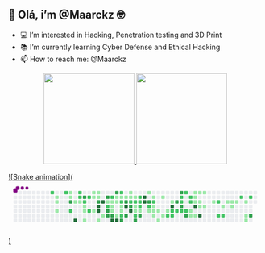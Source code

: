 ## 👋 Olá, i’m @Maarckz 🤓
- 💻 I’m interested in Hacking, Penetration testing and 3D Print
- 📚 I’m currently learning Cyber Defense and Ethical Hacking
- 📫 How to reach me: @Maarckz

<div align="center">
  <a href="https://github.com/maarckz">
  <img height="180em" src="https://github-readme-stats.vercel.app/api?username=maarckz&show_icons=true&theme=dracula&include_all_commits=true&count_private=true"/>
  <img height="180em" src="https://github-readme-stats.vercel.app/api/top-langs/?username=maarckz&layout=compact&langs_count=7&theme=dracula"/>
</div>

![Snake animation](<svg viewBox="-16 -32 880 192" width="880" height="192" xmlns="http://www.w3.org/2000/svg"><style>@keyframes c0{66.02%{fill:var(--c2)}66.04%,to{fill:var(--ce)}}@keyframes c1{1.9%{fill:var(--c1)}1.92%,to{fill:var(--ce)}}@keyframes c2{2.07%{fill:var(--c1)}2.09%,to{fill:var(--ce)}}@keyframes c3{2.42%{fill:var(--c1)}2.44%,to{fill:var(--ce)}}@keyframes c4{65.5%{fill:var(--c2)}65.52%,to{fill:var(--ce)}}@keyframes c5{8.14%{fill:var(--c1)}8.16%,to{fill:var(--ce)}}@keyframes c6{8.31%{fill:var(--c1)}8.33%,to{fill:var(--ce)}}@keyframes c7{76.07%{fill:var(--c3)}76.09%,to{fill:var(--ce)}}@keyframes c8{67.41%{fill:var(--c2)}67.43%,to{fill:var(--ce)}}@keyframes c9{3.46%{fill:var(--c1)}3.48%,to{fill:var(--ce)}}@keyframes ca{96.35%{fill:var(--c4)}96.37%,to{fill:var(--ce)}}@keyframes cb{64.98%{fill:var(--c2)}65%,to{fill:var(--ce)}}@keyframes cc{64.81%{fill:var(--c2)}64.83%,to{fill:var(--ce)}}@keyframes cd{3.63%{fill:var(--c1)}3.65%,to{fill:var(--ce)}}@keyframes ce{75.38%{fill:var(--c3)}75.4%,to{fill:var(--ce)}}@keyframes cf{64.46%{fill:var(--c2)}64.48%,to{fill:var(--ce)}}@keyframes cg{3.98%{fill:var(--c1)}4%,to{fill:var(--ce)}}@keyframes ch{4.15%{fill:var(--c1)}4.17%,to{fill:var(--ce)}}@keyframes ci{4.5%{fill:var(--c1)}4.52%,to{fill:var(--ce)}}@keyframes cj{64.11%{fill:var(--c2)}64.13%,to{fill:var(--ce)}}@keyframes ck{68.1%{fill:var(--c2)}68.12%,to{fill:var(--ce)}}@keyframes cl{6.92%{fill:var(--c1)}6.94%,to{fill:var(--ce)}}@keyframes cm{6.4%{fill:var(--c1)}6.42%,to{fill:var(--ce)}}@keyframes cn{5.88%{fill:var(--c1)}5.9%,to{fill:var(--ce)}}@keyframes co{6.75%{fill:var(--c1)}6.77%,to{fill:var(--ce)}}@keyframes cp{6.58%{fill:var(--c1)}6.6%,to{fill:var(--ce)}}@keyframes cq{68.79%{fill:var(--c3)}68.81%,to{fill:var(--ce)}}@keyframes cr{94.27%{fill:var(--c4)}94.29%,to{fill:var(--ce)}}@keyframes cs{94.1%{fill:var(--c4)}94.12%,to{fill:var(--ce)}}@keyframes ct{5.02%{fill:var(--c1)}5.04%,to{fill:var(--ce)}}@keyframes cu{94.62%{fill:var(--c4)}94.64%,to{fill:var(--ce)}}@keyframes cv{5.36%{fill:var(--c1)}5.38%,to{fill:var(--ce)}}@keyframes cw{69.31%{fill:var(--c3)}69.33%,to{fill:var(--ce)}}@keyframes cx{41.06%{fill:var(--c1)}41.08%,to{fill:var(--ce)}}@keyframes cy{41.24%{fill:var(--c2)}41.26%,to{fill:var(--ce)}}@keyframes cz{73.99%{fill:var(--c3)}74.01%,to{fill:var(--ce)}}@keyframes c10{73.82%{fill:var(--c3)}73.84%,to{fill:var(--ce)}}@keyframes c11{41.76%{fill:var(--c2)}41.78%,to{fill:var(--ce)}}@keyframes c12{30.49%{fill:var(--c1)}30.51%,to{fill:var(--ce)}}@keyframes c13{30.67%{fill:var(--c1)}30.69%,to{fill:var(--ce)}}@keyframes c14{31.53%{fill:var(--c1)}31.55%,to{fill:var(--ce)}}@keyframes c15{73.65%{fill:var(--c3)}73.67%,to{fill:var(--ce)}}@keyframes c16{93.23%{fill:var(--c4)}93.25%,to{fill:var(--ce)}}@keyframes c17{69.83%{fill:var(--c3)}69.85%,to{fill:var(--ce)}}@keyframes c18{30.15%{fill:var(--c1)}30.17%,to{fill:var(--ce)}}@keyframes c19{30.32%{fill:var(--c1)}30.34%,to{fill:var(--ce)}}@keyframes c1a{39.85%{fill:var(--c1)}39.87%,to{fill:var(--ce)}}@keyframes c1b{93.06%{fill:var(--c4)}93.08%,to{fill:var(--ce)}}@keyframes c1c{42.28%{fill:var(--c2)}42.3%,to{fill:var(--ce)}}@keyframes c1d{29.97%{fill:var(--c1)}29.99%,to{fill:var(--ce)}}@keyframes c1e{44.36%{fill:var(--c2)}44.38%,to{fill:var(--ce)}}@keyframes c1f{31.01%{fill:var(--c1)}31.03%,to{fill:var(--ce)}}@keyframes c1g{31.19%{fill:var(--c1)}31.21%,to{fill:var(--ce)}}@keyframes c1h{40.02%{fill:var(--c2)}40.04%,to{fill:var(--ce)}}@keyframes c1i{72.78%{fill:var(--c3)}72.8%,to{fill:var(--ce)}}@keyframes c1j{29.8%{fill:var(--c1)}29.82%,to{fill:var(--ce)}}@keyframes c1k{70.53%{fill:var(--c3)}70.55%,to{fill:var(--ce)}}@keyframes c1l{91.84%{fill:var(--c4)}91.86%,to{fill:var(--ce)}}@keyframes c1m{72.43%{fill:var(--c3)}72.45%,to{fill:var(--ce)}}@keyframes c1n{11.08%{fill:var(--c1)}11.1%,to{fill:var(--ce)}}@keyframes c1o{11.26%{fill:var(--c1)}11.28%,to{fill:var(--ce)}}@keyframes c1p{42.97%{fill:var(--c2)}42.99%,to{fill:var(--ce)}}@keyframes c1q{70.87%{fill:var(--c3)}70.89%,to{fill:var(--ce)}}@keyframes c1r{92.19%{fill:var(--c4)}92.21%,to{fill:var(--ce)}}@keyframes c1s{11.43%{fill:var(--c1)}11.45%,to{fill:var(--ce)}}@keyframes c1t{43.14%{fill:var(--c2)}43.16%,to{fill:var(--ce)}}@keyframes c1u{35.69%{fill:var(--c1)}35.71%,to{fill:var(--ce)}}@keyframes c1v{35.52%{fill:var(--c1)}35.54%,to{fill:var(--ce)}}@keyframes c1w{46.09%{fill:var(--c2)}46.11%,to{fill:var(--ce)}}@keyframes c1x{71.91%{fill:var(--c3)}71.93%,to{fill:var(--ce)}}@keyframes c1y{43.49%{fill:var(--c2)}43.51%,to{fill:var(--ce)}}@keyframes c1z{43.32%{fill:var(--c2)}43.34%,to{fill:var(--ce)}}@keyframes c20{35.87%{fill:var(--c2)}35.89%,to{fill:var(--ce)}}@keyframes c21{35.35%{fill:var(--c1)}35.37%,to{fill:var(--ce)}}@keyframes c22{71.57%{fill:var(--c3)}71.59%,to{fill:var(--ce)}}@keyframes c23{90.8%{fill:var(--c4)}90.82%,to{fill:var(--ce)}}@keyframes c24{90.63%{fill:var(--c4)}90.65%,to{fill:var(--ce)}}@keyframes c25{12.12%{fill:var(--c1)}12.14%,to{fill:var(--ce)}}@keyframes c26{79.71%{fill:var(--c3)}79.73%,to{fill:var(--ce)}}@keyframes c27{48%{fill:var(--c2)}48.02%,to{fill:var(--ce)}}@keyframes c28{15.93%{fill:var(--c1)}15.95%,to{fill:var(--ce)}}@keyframes c29{12.47%{fill:var(--c1)}12.49%,to{fill:var(--ce)}}@keyframes c2a{48.34%{fill:var(--c2)}48.36%,to{fill:var(--ce)}}@keyframes c2b{14.55%{fill:var(--c1)}14.57%,to{fill:var(--ce)}}@keyframes c2c{14.37%{fill:var(--c1)}14.39%,to{fill:var(--ce)}}@keyframes c2d{15.59%{fill:var(--c1)}15.61%,to{fill:var(--ce)}}@keyframes c2e{14.2%{fill:var(--c1)}14.22%,to{fill:var(--ce)}}@keyframes c2f{16.63%{fill:var(--c1)}16.65%,to{fill:var(--ce)}}@keyframes c2g{12.81%{fill:var(--c1)}12.83%,to{fill:var(--ce)}}@keyframes c2h{15.24%{fill:var(--c1)}15.26%,to{fill:var(--ce)}}@keyframes c2i{13.85%{fill:var(--c1)}13.87%,to{fill:var(--ce)}}@keyframes c2j{52.85%{fill:var(--c2)}52.87%,to{fill:var(--ce)}}@keyframes c2k{13.33%{fill:var(--c1)}13.35%,to{fill:var(--ce)}}@keyframes c2l{89.42%{fill:var(--c4)}89.44%,to{fill:var(--ce)}}@keyframes c2m{49.38%{fill:var(--c2)}49.4%,to{fill:var(--ce)}}@keyframes c2n{52.68%{fill:var(--c2)}52.7%,to{fill:var(--ce)}}@keyframes c2o{80.75%{fill:var(--c3)}80.77%,to{fill:var(--ce)}}@keyframes c2p{49.56%{fill:var(--c2)}49.58%,to{fill:var(--ce)}}@keyframes c2q{82.66%{fill:var(--c3)}82.68%,to{fill:var(--ce)}}@keyframes c2r{51.29%{fill:var(--c2)}51.31%,to{fill:var(--ce)}}@keyframes c2s{51.46%{fill:var(--c2)}51.48%,to{fill:var(--ce)}}@keyframes c2t{81.1%{fill:var(--c3)}81.12%,to{fill:var(--ce)}}@keyframes c2u{49.73%{fill:var(--c2)}49.75%,to{fill:var(--ce)}}@keyframes c2v{50.94%{fill:var(--c2)}50.96%,to{fill:var(--ce)}}@keyframes c2w{49.9%{fill:var(--c2)}49.92%,to{fill:var(--ce)}}@keyframes c2x{81.62%{fill:var(--c3)}81.64%,to{fill:var(--ce)}}@keyframes c2y{50.6%{fill:var(--c2)}50.62%,to{fill:var(--ce)}}@keyframes c2z{50.42%{fill:var(--c2)}50.44%,to{fill:var(--ce)}}@keyframes c30{18.53%{fill:var(--c1)}18.55%,to{fill:var(--ce)}}@keyframes c31{18.01%{fill:var(--c1)}18.03%,to{fill:var(--ce)}}@keyframes c32{20.44%{fill:var(--c1)}20.46%,to{fill:var(--ce)}}@keyframes c33{20.27%{fill:var(--c1)}20.29%,to{fill:var(--ce)}}@keyframes c34{20.09%{fill:var(--c1)}20.11%,to{fill:var(--ce)}}@keyframes c35{88.55%{fill:var(--c4)}88.57%,to{fill:var(--ce)}}@keyframes c36{18.19%{fill:var(--c1)}18.21%,to{fill:var(--ce)}}@keyframes c37{20.61%{fill:var(--c1)}20.63%,to{fill:var(--ce)}}@keyframes c38{19.92%{fill:var(--c1)}19.94%,to{fill:var(--ce)}}@keyframes c39{19.4%{fill:var(--c1)}19.42%,to{fill:var(--ce)}}@keyframes c3a{88.03%{fill:var(--c4)}88.05%,to{fill:var(--ce)}}@keyframes c3b{20.79%{fill:var(--c1)}20.81%,to{fill:var(--ce)}}@keyframes c3c{19.57%{fill:var(--c1)}19.59%,to{fill:var(--ce)}}@keyframes c3d{21.48%{fill:var(--c1)}21.5%,to{fill:var(--ce)}}@keyframes c3e{55.97%{fill:var(--c2)}55.99%,to{fill:var(--ce)}}@keyframes c3f{55.1%{fill:var(--c2)}55.12%,to{fill:var(--ce)}}@keyframes c3g{22%{fill:var(--c1)}22.02%,to{fill:var(--ce)}}@keyframes c3h{55.28%{fill:var(--c2)}55.3%,to{fill:var(--ce)}}@keyframes c3i{25.12%{fill:var(--c1)}25.14%,to{fill:var(--ce)}}@keyframes c3j{22.52%{fill:var(--c1)}22.54%,to{fill:var(--ce)}}@keyframes c3k{22.35%{fill:var(--c1)}22.37%,to{fill:var(--ce)}}@keyframes c3l{22.69%{fill:var(--c1)}22.71%,to{fill:var(--ce)}}@keyframes c3m{57.01%{fill:var(--c2)}57.03%,to{fill:var(--ce)}}@keyframes c3n{23.04%{fill:var(--c1)}23.06%,to{fill:var(--ce)}}@keyframes c3o{23.56%{fill:var(--c1)}23.58%,to{fill:var(--ce)}}@keyframes c3p{23.73%{fill:var(--c1)}23.75%,to{fill:var(--ce)}}@keyframes c3q{57.36%{fill:var(--c2)}57.38%,to{fill:var(--ce)}}@keyframes c3r{86.13%{fill:var(--c3)}86.15%,to{fill:var(--ce)}}@keyframes u0{1.9%{transform:scale(0,1)}1.92%,2.07%{transform:scale(.02,1)}2.09%,2.42%{transform:scale(.03,1)}2.44%,3.46%{transform:scale(.05,1)}3.48%,3.63%{transform:scale(.06,1)}3.65%,3.98%{transform:scale(.08,1)}4%,4.15%{transform:scale(.09,1)}4.17%,4.5%{transform:scale(.11,1)}4.52%,5.02%{transform:scale(.13,1)}5.04%,5.36%{transform:scale(.14,1)}5.38%,5.88%{transform:scale(.16,1)}5.9%,6.4%{transform:scale(.17,1)}6.42%,6.58%{transform:scale(.19,1)}6.6%,6.75%{transform:scale(.2,1)}6.77%,6.92%{transform:scale(.22,1)}6.94%,8.14%{transform:scale(.23,1)}8.16%,8.31%{transform:scale(.25,1)}11.08%,8.33%{transform:scale(.27,1)}11.1%,11.26%{transform:scale(.28,1)}11.28%,11.43%{transform:scale(.3,1)}11.45%,12.12%{transform:scale(.31,1)}12.14%,12.47%{transform:scale(.33,1)}12.49%,12.81%{transform:scale(.34,1)}12.83%,13.33%{transform:scale(.36,1)}13.35%,13.85%{transform:scale(.38,1)}13.87%,14.2%{transform:scale(.39,1)}14.22%,14.37%{transform:scale(.41,1)}14.39%,14.55%{transform:scale(.42,1)}14.57%,15.24%{transform:scale(.44,1)}15.26%,15.59%{transform:scale(.45,1)}15.61%,15.93%{transform:scale(.47,1)}15.95%,16.63%{transform:scale(.48,1)}16.65%,18.01%{transform:scale(.5,1)}18.03%,18.19%{transform:scale(.52,1)}18.21%,18.53%{transform:scale(.53,1)}18.55%,19.4%{transform:scale(.55,1)}19.42%,19.57%{transform:scale(.56,1)}19.59%,19.92%{transform:scale(.58,1)}19.94%,20.09%{transform:scale(.59,1)}20.11%,20.27%{transform:scale(.61,1)}20.29%,20.44%{transform:scale(.63,1)}20.46%,20.61%{transform:scale(.64,1)}20.63%,20.79%{transform:scale(.66,1)}20.81%,21.48%{transform:scale(.67,1)}21.5%,22%{transform:scale(.69,1)}22.02%,22.35%{transform:scale(.7,1)}22.37%,22.52%{transform:scale(.72,1)}22.54%,22.69%{transform:scale(.73,1)}22.71%,23.04%{transform:scale(.75,1)}23.06%,23.56%{transform:scale(.77,1)}23.58%,23.73%{transform:scale(.78,1)}23.75%,25.12%{transform:scale(.8,1)}25.14%,29.8%{transform:scale(.81,1)}29.82%,29.97%{transform:scale(.83,1)}29.99%,30.15%{transform:scale(.84,1)}30.17%,30.32%{transform:scale(.86,1)}30.34%,30.49%{transform:scale(.88,1)}30.51%,30.67%{transform:scale(.89,1)}30.69%,31.01%{transform:scale(.91,1)}31.03%,31.19%{transform:scale(.92,1)}31.21%,31.53%{transform:scale(.94,1)}31.55%,35.35%{transform:scale(.95,1)}35.37%,35.52%{transform:scale(.97,1)}35.54%,35.69%{transform:scale(.98,1)}35.71%,to{transform:scale(1,1)}}@keyframes u1{35.87%{transform:scale(0,1)}35.89%,to{transform:scale(1,1)}}@keyframes u2{39.85%{transform:scale(0,1)}39.87%,to{transform:scale(1,1)}}@keyframes u3{40.02%{transform:scale(0,1)}40.04%,to{transform:scale(1,1)}}@keyframes u4{41.06%{transform:scale(0,1)}41.08%,to{transform:scale(1,1)}}@keyframes u5{41.24%{transform:scale(0,1)}41.26%,41.76%{transform:scale(.03,1)}41.78%,42.28%{transform:scale(.06,1)}42.3%,42.97%{transform:scale(.09,1)}42.99%,43.14%{transform:scale(.11,1)}43.16%,43.32%{transform:scale(.14,1)}43.34%,43.49%{transform:scale(.17,1)}43.51%,44.36%{transform:scale(.2,1)}44.38%,46.09%{transform:scale(.23,1)}46.11%,48%{transform:scale(.26,1)}48.02%,48.34%{transform:scale(.29,1)}48.36%,49.38%{transform:scale(.31,1)}49.4%,49.56%{transform:scale(.34,1)}49.58%,49.73%{transform:scale(.37,1)}49.75%,49.9%{transform:scale(.4,1)}49.92%,50.42%{transform:scale(.43,1)}50.44%,50.6%{transform:scale(.46,1)}50.62%,50.94%{transform:scale(.49,1)}50.96%,51.29%{transform:scale(.51,1)}51.31%,51.46%{transform:scale(.54,1)}51.48%,52.68%{transform:scale(.57,1)}52.7%,52.85%{transform:scale(.6,1)}52.87%,55.1%{transform:scale(.63,1)}55.12%,55.28%{transform:scale(.66,1)}55.3%,55.97%{transform:scale(.69,1)}55.99%,57.01%{transform:scale(.71,1)}57.03%,57.36%{transform:scale(.74,1)}57.38%,64.11%{transform:scale(.77,1)}64.13%,64.46%{transform:scale(.8,1)}64.48%,64.81%{transform:scale(.83,1)}64.83%,64.98%{transform:scale(.86,1)}65%,65.5%{transform:scale(.89,1)}65.52%,66.02%{transform:scale(.91,1)}66.04%,67.41%{transform:scale(.94,1)}67.43%,68.1%{transform:scale(.97,1)}68.12%,to{transform:scale(1,1)}}@keyframes u6{68.79%{transform:scale(0,1)}68.81%,69.31%{transform:scale(.05,1)}69.33%,69.83%{transform:scale(.1,1)}69.85%,70.53%{transform:scale(.15,1)}70.55%,70.87%{transform:scale(.2,1)}70.89%,71.57%{transform:scale(.25,1)}71.59%,71.91%{transform:scale(.3,1)}71.93%,72.43%{transform:scale(.35,1)}72.45%,72.78%{transform:scale(.4,1)}72.8%,73.65%{transform:scale(.45,1)}73.67%,73.82%{transform:scale(.5,1)}73.84%,73.99%{transform:scale(.55,1)}74.01%,75.38%{transform:scale(.6,1)}75.4%,76.07%{transform:scale(.65,1)}76.09%,79.71%{transform:scale(.7,1)}79.73%,80.75%{transform:scale(.75,1)}80.77%,81.1%{transform:scale(.8,1)}81.12%,81.62%{transform:scale(.85,1)}81.64%,82.66%{transform:scale(.9,1)}82.68%,86.13%{transform:scale(.95,1)}86.15%,to{transform:scale(1,1)}}@keyframes u7{88.03%{transform:scale(0,1)}88.05%,88.55%{transform:scale(.08,1)}88.57%,89.42%{transform:scale(.15,1)}89.44%,90.63%{transform:scale(.23,1)}90.65%,90.8%{transform:scale(.31,1)}90.82%,91.84%{transform:scale(.38,1)}91.86%,92.19%{transform:scale(.46,1)}92.21%,93.06%{transform:scale(.54,1)}93.08%,93.23%{transform:scale(.62,1)}93.25%,94.1%{transform:scale(.69,1)}94.12%,94.27%{transform:scale(.77,1)}94.29%,94.62%{transform:scale(.85,1)}94.64%,96.35%{transform:scale(.92,1)}96.37%,to{transform:scale(1,1)}}@keyframes s0{0%,99.83%{transform:translate(0,-16px)}.17%{transform:translate(0,0)}1.39%{transform:translate(112px,0)}1.56%{transform:translate(112px,16px)}1.91%{transform:translate(144px,16px)}2.43%{transform:translate(144px,64px)}2.77%{transform:translate(176px,64px)}2.95%,67.07%{transform:translate(176px,48px)}3.29%{transform:translate(208px,48px)}3.47%,95.67%{transform:translate(208px,32px)}3.64%,64.64%{transform:translate(224px,32px)}3.81%{transform:translate(224px,48px)}3.99%{transform:translate(240px,48px)}4.51%{transform:translate(240px,96px)}5.2%{transform:translate(304px,96px)}5.37%{transform:translate(304px,80px)}5.72%{transform:translate(272px,80px)}6.41%{transform:translate(272px,16px)}6.59%,68.98%,77.3%{transform:translate(288px,16px)}6.76%{transform:translate(288px,0)}6.93%{transform:translate(272px,0)}7.11%{transform:translate(272px,-16px)}7.97%{transform:translate(192px,-16px)}75.91%,8.32%{transform:translate(192px,16px)}8.49%{transform:translate(208px,16px)}8.84%{transform:translate(208px,-16px)}10.92%{transform:translate(400px,-16px)}11.27%,32.76%{transform:translate(400px,16px)}11.44%,38.47%,45.41%{transform:translate(416px,16px)}11.61%,38.3%{transform:translate(416px,0)}12.31%,37.61%{transform:translate(480px,0)}12.48%,37.44%{transform:translate(480px,16px)}13.17%{transform:translate(544px,16px)}13.34%,89.6%{transform:translate(544px,32px)}13.52%,48.87%{transform:translate(528px,32px)}13.86%,49.22%,53.03%{transform:translate(528px,64px)}14.38%,15.77%{transform:translate(480px,64px)}14.56%,48.18%{transform:translate(480px,48px)}14.9%{transform:translate(512px,48px)}15.25%{transform:translate(512px,80px)}15.6%{transform:translate(480px,80px)}15.94%{transform:translate(464px,64px)}16.12%{transform:translate(464px,80px)}16.46%{transform:translate(496px,80px)}16.64%{transform:translate(496px,96px)}17.85%{transform:translate(608px,96px)}18.02%,18.72%{transform:translate(608px,80px)}18.2%,18.89%{transform:translate(624px,80px)}18.37%,19.06%{transform:translate(624px,64px)}18.54%,50.09%{transform:translate(608px,64px)}19.24%{transform:translate(640px,64px)}19.41%,88.39%{transform:translate(640px,48px)}19.58%{transform:translate(656px,48px)}19.76%{transform:translate(656px,32px)}20.1%{transform:translate(624px,32px)}20.45%{transform:translate(624px,0)}21.14%{transform:translate(688px,0)}21.66%{transform:translate(688px,48px)}22.36%{transform:translate(752px,48px)}22.53%{transform:translate(752px,32px)}23.05%{transform:translate(800px,32px)}23.74%{transform:translate(800px,96px)}23.92%{transform:translate(784px,96px)}24.61%{transform:translate(784px,32px)}25.13%{transform:translate(736px,32px)}25.65%{transform:translate(736px,-16px)}29.46%{transform:translate(384px,-16px)}29.81%,91.51%{transform:translate(384px,16px)}30.16%,32.24%,39.17%,44.71%,69.67%{transform:translate(352px,16px)}30.33%,32.06%,44.54%{transform:translate(352px,32px)}30.5%,31.89%,40.9%{transform:translate(336px,32px)}30.68%,41.42%{transform:translate(336px,48px)}31.02%{transform:translate(368px,48px)}31.2%,40.21%{transform:translate(368px,64px)}31.54%,40.55%,93.59%{transform:translate(336px,64px)}32.93%,42.63%{transform:translate(400px,0)}33.97%{transform:translate(496px,0)}34.66%,36.74%{transform:translate(496px,64px)}35.53%{transform:translate(416px,64px)}35.7%{transform:translate(416px,48px)}35.88%,71.23%{transform:translate(432px,48px)}36.05%{transform:translate(432px,64px)}37.26%{transform:translate(496px,16px)}39.86%{transform:translate(352px,80px)}40.03%,72.62%{transform:translate(368px,80px)}41.07%{transform:translate(320px,32px)}41.25%{transform:translate(320px,48px)}41.77%{transform:translate(336px,16px)}42.11%,44.19%{transform:translate(368px,16px)}42.29%{transform:translate(368px,0)}42.98%,70.71%{transform:translate(400px,32px)}43.33%{transform:translate(432px,32px)}43.5%,78.86%{transform:translate(432px,16px)}44.37%{transform:translate(368px,32px)}46.1%,71.75%{transform:translate(416px,80px)}46.27%,72.27%{transform:translate(400px,80px)}46.62%{transform:translate(400px,112px)}47.31%{transform:translate(464px,112px)}48.01%{transform:translate(464px,48px)}48.35%{transform:translate(480px,32px)}50.78%{transform:translate(608px,0)}50.95%{transform:translate(592px,0)}51.13%{transform:translate(592px,16px)}51.3%{transform:translate(576px,16px)}51.47%,80.94%{transform:translate(576px,32px)}51.65%{transform:translate(592px,32px)}51.99%{transform:translate(592px,64px)}52.51%{transform:translate(544px,64px)}52.69%{transform:translate(544px,80px)}52.86%{transform:translate(528px,80px)}54.94%{transform:translate(704px,64px)}55.11%{transform:translate(704px,80px)}55.29%{transform:translate(720px,80px)}55.81%{transform:translate(720px,32px)}55.98%{transform:translate(704px,32px)}56.15%{transform:translate(704px,16px)}57.37%{transform:translate(816px,16px)}57.71%{transform:translate(816px,-16px)}63.78%{transform:translate(256px,-16px)}64.3%{transform:translate(256px,32px)}64.99%{transform:translate(224px,0)}66.03%{transform:translate(128px,0)}66.2%{transform:translate(128px,16px)}66.72%{transform:translate(176px,16px)}67.24%{transform:translate(192px,48px)}67.42%{transform:translate(192px,64px)}68.28%{transform:translate(272px,64px)}68.63%{transform:translate(272px,32px)}68.8%,77.12%{transform:translate(288px,32px)}69.84%{transform:translate(352px,0)}70.19%{transform:translate(384px,0)}70.54%{transform:translate(384px,32px)}70.88%,92.03%{transform:translate(400px,48px)}71.58%{transform:translate(432px,80px)}71.92%{transform:translate(416px,96px)}72.1%{transform:translate(400px,96px)}72.79%{transform:translate(368px,96px)}72.96%{transform:translate(384px,96px)}73.14%{transform:translate(384px,80px)}73.83%{transform:translate(320px,80px)}74.52%{transform:translate(320px,16px)}76.08%{transform:translate(192px,32px)}79.03%{transform:translate(432px,0)}79.38%{transform:translate(464px,0)}79.72%{transform:translate(464px,32px)}81.11%{transform:translate(576px,48px)}81.28%{transform:translate(592px,48px)}81.63%{transform:translate(592px,80px)}81.8%{transform:translate(576px,80px)}82.67%{transform:translate(576px,0)}85.27%{transform:translate(816px,0)}86.14%{transform:translate(816px,80px)}88.04%{transform:translate(640px,80px)}89.43%{transform:translate(544px,48px)}90.64%{transform:translate(448px,32px)}90.81%{transform:translate(448px,16px)}91.85%{transform:translate(384px,48px)}92.2%{transform:translate(400px,64px)}92.72%{transform:translate(352px,64px)}93.07%{transform:translate(352px,96px)}93.24%{transform:translate(336px,96px)}94.11%{transform:translate(288px,64px)}94.28%{transform:translate(288px,48px)}94.45%{transform:translate(304px,48px)}94.63%{transform:translate(304px,32px)}96.36%{transform:translate(208px,96px)}96.88%{transform:translate(160px,96px)}97.4%{transform:translate(160px,48px)}98.09%{transform:translate(96px,48px)}98.44%{transform:translate(96px,16px)}98.61%{transform:translate(80px,16px)}98.96%{transform:translate(80px,-16px)}}@keyframes s1{0%,99.83%{transform:translate(16px,-16px)}.17%{transform:translate(0,-16px)}.35%{transform:translate(0,0)}1.56%{transform:translate(112px,0)}1.73%{transform:translate(112px,16px)}2.08%{transform:translate(144px,16px)}2.6%{transform:translate(144px,64px)}2.95%{transform:translate(176px,64px)}3.12%,67.24%{transform:translate(176px,48px)}3.47%{transform:translate(208px,48px)}3.64%,95.84%{transform:translate(208px,32px)}3.81%,64.82%{transform:translate(224px,32px)}3.99%{transform:translate(224px,48px)}4.16%{transform:translate(240px,48px)}4.68%{transform:translate(240px,96px)}5.37%{transform:translate(304px,96px)}5.55%{transform:translate(304px,80px)}5.89%{transform:translate(272px,80px)}6.59%{transform:translate(272px,16px)}6.76%,69.15%,77.47%{transform:translate(288px,16px)}6.93%{transform:translate(288px,0)}7.11%{transform:translate(272px,0)}7.28%{transform:translate(272px,-16px)}8.15%{transform:translate(192px,-16px)}76.08%,8.49%{transform:translate(192px,16px)}8.67%{transform:translate(208px,16px)}9.01%{transform:translate(208px,-16px)}11.09%{transform:translate(400px,-16px)}11.44%,32.93%{transform:translate(400px,16px)}11.61%,38.65%,45.58%{transform:translate(416px,16px)}11.79%,38.47%{transform:translate(416px,0)}12.48%,37.78%{transform:translate(480px,0)}12.65%,37.61%{transform:translate(480px,16px)}13.34%{transform:translate(544px,16px)}13.52%,89.77%{transform:translate(544px,32px)}13.69%,49.05%{transform:translate(528px,32px)}14.04%,49.39%,53.21%{transform:translate(528px,64px)}14.56%,15.94%{transform:translate(480px,64px)}14.73%,48.35%{transform:translate(480px,48px)}15.08%{transform:translate(512px,48px)}15.42%{transform:translate(512px,80px)}15.77%{transform:translate(480px,80px)}16.12%{transform:translate(464px,64px)}16.29%{transform:translate(464px,80px)}16.64%{transform:translate(496px,80px)}16.81%{transform:translate(496px,96px)}18.02%{transform:translate(608px,96px)}18.2%,18.89%{transform:translate(608px,80px)}18.37%,19.06%{transform:translate(624px,80px)}18.54%,19.24%{transform:translate(624px,64px)}18.72%,50.26%{transform:translate(608px,64px)}19.41%{transform:translate(640px,64px)}19.58%,88.56%{transform:translate(640px,48px)}19.76%{transform:translate(656px,48px)}19.93%{transform:translate(656px,32px)}20.28%{transform:translate(624px,32px)}20.62%{transform:translate(624px,0)}21.32%{transform:translate(688px,0)}21.84%{transform:translate(688px,48px)}22.53%{transform:translate(752px,48px)}22.7%{transform:translate(752px,32px)}23.22%{transform:translate(800px,32px)}23.92%{transform:translate(800px,96px)}24.09%{transform:translate(784px,96px)}24.78%{transform:translate(784px,32px)}25.3%{transform:translate(736px,32px)}25.82%{transform:translate(736px,-16px)}29.64%{transform:translate(384px,-16px)}29.98%,91.68%{transform:translate(384px,16px)}30.33%,32.41%,39.34%,44.89%,69.84%{transform:translate(352px,16px)}30.5%,32.24%,44.71%{transform:translate(352px,32px)}30.68%,32.06%,41.07%{transform:translate(336px,32px)}30.85%,41.59%{transform:translate(336px,48px)}31.2%{transform:translate(368px,48px)}31.37%,40.38%{transform:translate(368px,64px)}31.72%,40.73%,93.76%{transform:translate(336px,64px)}33.1%,42.81%{transform:translate(400px,0)}34.14%{transform:translate(496px,0)}34.84%,36.92%{transform:translate(496px,64px)}35.7%{transform:translate(416px,64px)}35.88%{transform:translate(416px,48px)}36.05%,71.4%{transform:translate(432px,48px)}36.22%{transform:translate(432px,64px)}37.44%{transform:translate(496px,16px)}40.03%{transform:translate(352px,80px)}40.21%,72.79%{transform:translate(368px,80px)}41.25%{transform:translate(320px,32px)}41.42%{transform:translate(320px,48px)}41.94%{transform:translate(336px,16px)}42.29%,44.37%{transform:translate(368px,16px)}42.46%{transform:translate(368px,0)}43.15%,70.88%{transform:translate(400px,32px)}43.5%{transform:translate(432px,32px)}43.67%,79.03%{transform:translate(432px,16px)}44.54%{transform:translate(368px,32px)}46.27%,71.92%{transform:translate(416px,80px)}46.45%,72.44%{transform:translate(400px,80px)}46.79%{transform:translate(400px,112px)}47.49%{transform:translate(464px,112px)}48.18%{transform:translate(464px,48px)}48.53%{transform:translate(480px,32px)}50.95%{transform:translate(608px,0)}51.13%{transform:translate(592px,0)}51.3%{transform:translate(592px,16px)}51.47%{transform:translate(576px,16px)}51.65%,81.11%{transform:translate(576px,32px)}51.82%{transform:translate(592px,32px)}52.17%{transform:translate(592px,64px)}52.69%{transform:translate(544px,64px)}52.86%{transform:translate(544px,80px)}53.03%{transform:translate(528px,80px)}55.11%{transform:translate(704px,64px)}55.29%{transform:translate(704px,80px)}55.46%{transform:translate(720px,80px)}55.98%{transform:translate(720px,32px)}56.15%{transform:translate(704px,32px)}56.33%{transform:translate(704px,16px)}57.54%{transform:translate(816px,16px)}57.89%{transform:translate(816px,-16px)}63.95%{transform:translate(256px,-16px)}64.47%{transform:translate(256px,32px)}65.16%{transform:translate(224px,0)}66.2%{transform:translate(128px,0)}66.38%{transform:translate(128px,16px)}66.9%{transform:translate(176px,16px)}67.42%{transform:translate(192px,48px)}67.59%{transform:translate(192px,64px)}68.46%{transform:translate(272px,64px)}68.8%{transform:translate(272px,32px)}68.98%,77.3%{transform:translate(288px,32px)}70.02%{transform:translate(352px,0)}70.36%{transform:translate(384px,0)}70.71%{transform:translate(384px,32px)}71.06%,92.2%{transform:translate(400px,48px)}71.75%{transform:translate(432px,80px)}72.1%{transform:translate(416px,96px)}72.27%{transform:translate(400px,96px)}72.96%{transform:translate(368px,96px)}73.14%{transform:translate(384px,96px)}73.31%{transform:translate(384px,80px)}74%{transform:translate(320px,80px)}74.7%{transform:translate(320px,16px)}76.26%{transform:translate(192px,32px)}79.2%{transform:translate(432px,0)}79.55%{transform:translate(464px,0)}79.9%{transform:translate(464px,32px)}81.28%{transform:translate(576px,48px)}81.46%{transform:translate(592px,48px)}81.8%{transform:translate(592px,80px)}81.98%{transform:translate(576px,80px)}82.84%{transform:translate(576px,0)}85.44%{transform:translate(816px,0)}86.31%{transform:translate(816px,80px)}88.21%{transform:translate(640px,80px)}89.6%{transform:translate(544px,48px)}90.81%{transform:translate(448px,32px)}90.99%{transform:translate(448px,16px)}92.03%{transform:translate(384px,48px)}92.37%{transform:translate(400px,64px)}92.89%{transform:translate(352px,64px)}93.24%{transform:translate(352px,96px)}93.41%{transform:translate(336px,96px)}94.28%{transform:translate(288px,64px)}94.45%{transform:translate(288px,48px)}94.63%{transform:translate(304px,48px)}94.8%{transform:translate(304px,32px)}96.53%{transform:translate(208px,96px)}97.05%{transform:translate(160px,96px)}97.57%{transform:translate(160px,48px)}98.27%{transform:translate(96px,48px)}98.61%{transform:translate(96px,16px)}98.79%{transform:translate(80px,16px)}99.13%{transform:translate(80px,-16px)}}@keyframes s2{0%,99.83%{transform:translate(32px,-16px)}.35%{transform:translate(0,-16px)}.52%{transform:translate(0,0)}1.73%{transform:translate(112px,0)}1.91%{transform:translate(112px,16px)}2.25%{transform:translate(144px,16px)}2.77%{transform:translate(144px,64px)}3.12%{transform:translate(176px,64px)}3.29%,67.42%{transform:translate(176px,48px)}3.64%{transform:translate(208px,48px)}3.81%,96.01%{transform:translate(208px,32px)}3.99%,64.99%{transform:translate(224px,32px)}4.16%{transform:translate(224px,48px)}4.33%{transform:translate(240px,48px)}4.85%{transform:translate(240px,96px)}5.55%{transform:translate(304px,96px)}5.72%{transform:translate(304px,80px)}6.07%{transform:translate(272px,80px)}6.76%{transform:translate(272px,16px)}6.93%,69.32%,77.64%{transform:translate(288px,16px)}7.11%{transform:translate(288px,0)}7.28%{transform:translate(272px,0)}7.45%{transform:translate(272px,-16px)}8.32%{transform:translate(192px,-16px)}76.26%,8.67%{transform:translate(192px,16px)}8.84%{transform:translate(208px,16px)}9.19%{transform:translate(208px,-16px)}11.27%{transform:translate(400px,-16px)}11.61%,33.1%{transform:translate(400px,16px)}11.79%,38.82%,45.75%{transform:translate(416px,16px)}11.96%,38.65%{transform:translate(416px,0)}12.65%,37.95%{transform:translate(480px,0)}12.82%,37.78%{transform:translate(480px,16px)}13.52%{transform:translate(544px,16px)}13.69%,89.95%{transform:translate(544px,32px)}13.86%,49.22%{transform:translate(528px,32px)}14.21%,49.57%,53.38%{transform:translate(528px,64px)}14.73%,16.12%{transform:translate(480px,64px)}14.9%,48.53%{transform:translate(480px,48px)}15.25%{transform:translate(512px,48px)}15.6%{transform:translate(512px,80px)}15.94%{transform:translate(480px,80px)}16.29%{transform:translate(464px,64px)}16.46%{transform:translate(464px,80px)}16.81%{transform:translate(496px,80px)}16.98%{transform:translate(496px,96px)}18.2%{transform:translate(608px,96px)}18.37%,19.06%{transform:translate(608px,80px)}18.54%,19.24%{transform:translate(624px,80px)}18.72%,19.41%{transform:translate(624px,64px)}18.89%,50.43%{transform:translate(608px,64px)}19.58%{transform:translate(640px,64px)}19.76%,88.73%{transform:translate(640px,48px)}19.93%{transform:translate(656px,48px)}20.1%{transform:translate(656px,32px)}20.45%{transform:translate(624px,32px)}20.8%{transform:translate(624px,0)}21.49%{transform:translate(688px,0)}22.01%{transform:translate(688px,48px)}22.7%{transform:translate(752px,48px)}22.88%{transform:translate(752px,32px)}23.4%{transform:translate(800px,32px)}24.09%{transform:translate(800px,96px)}24.26%{transform:translate(784px,96px)}24.96%{transform:translate(784px,32px)}25.48%{transform:translate(736px,32px)}26%{transform:translate(736px,-16px)}29.81%{transform:translate(384px,-16px)}30.16%,91.85%{transform:translate(384px,16px)}30.5%,32.58%,39.51%,45.06%,70.02%{transform:translate(352px,16px)}30.68%,32.41%,44.89%{transform:translate(352px,32px)}30.85%,32.24%,41.25%{transform:translate(336px,32px)}31.02%,41.77%{transform:translate(336px,48px)}31.37%{transform:translate(368px,48px)}31.54%,40.55%{transform:translate(368px,64px)}31.89%,40.9%,93.93%{transform:translate(336px,64px)}33.28%,42.98%{transform:translate(400px,0)}34.32%{transform:translate(496px,0)}35.01%,37.09%{transform:translate(496px,64px)}35.88%{transform:translate(416px,64px)}36.05%{transform:translate(416px,48px)}36.22%,71.58%{transform:translate(432px,48px)}36.4%{transform:translate(432px,64px)}37.61%{transform:translate(496px,16px)}40.21%{transform:translate(352px,80px)}40.38%,72.96%{transform:translate(368px,80px)}41.42%{transform:translate(320px,32px)}41.59%{transform:translate(320px,48px)}42.11%{transform:translate(336px,16px)}42.46%,44.54%{transform:translate(368px,16px)}42.63%{transform:translate(368px,0)}43.33%,71.06%{transform:translate(400px,32px)}43.67%{transform:translate(432px,32px)}43.85%,79.2%{transform:translate(432px,16px)}44.71%{transform:translate(368px,32px)}46.45%,72.1%{transform:translate(416px,80px)}46.62%,72.62%{transform:translate(400px,80px)}46.97%{transform:translate(400px,112px)}47.66%{transform:translate(464px,112px)}48.35%{transform:translate(464px,48px)}48.7%{transform:translate(480px,32px)}51.13%{transform:translate(608px,0)}51.3%{transform:translate(592px,0)}51.47%{transform:translate(592px,16px)}51.65%{transform:translate(576px,16px)}51.82%,81.28%{transform:translate(576px,32px)}51.99%{transform:translate(592px,32px)}52.34%{transform:translate(592px,64px)}52.86%{transform:translate(544px,64px)}53.03%{transform:translate(544px,80px)}53.21%{transform:translate(528px,80px)}55.29%{transform:translate(704px,64px)}55.46%{transform:translate(704px,80px)}55.63%{transform:translate(720px,80px)}56.15%{transform:translate(720px,32px)}56.33%{transform:translate(704px,32px)}56.5%{transform:translate(704px,16px)}57.71%{transform:translate(816px,16px)}58.06%{transform:translate(816px,-16px)}64.12%{transform:translate(256px,-16px)}64.64%{transform:translate(256px,32px)}65.34%{transform:translate(224px,0)}66.38%{transform:translate(128px,0)}66.55%{transform:translate(128px,16px)}67.07%{transform:translate(176px,16px)}67.59%{transform:translate(192px,48px)}67.76%{transform:translate(192px,64px)}68.63%{transform:translate(272px,64px)}68.98%{transform:translate(272px,32px)}69.15%,77.47%{transform:translate(288px,32px)}70.19%{transform:translate(352px,0)}70.54%{transform:translate(384px,0)}70.88%{transform:translate(384px,32px)}71.23%,92.37%{transform:translate(400px,48px)}71.92%{transform:translate(432px,80px)}72.27%{transform:translate(416px,96px)}72.44%{transform:translate(400px,96px)}73.14%{transform:translate(368px,96px)}73.31%{transform:translate(384px,96px)}73.48%{transform:translate(384px,80px)}74.18%{transform:translate(320px,80px)}74.87%{transform:translate(320px,16px)}76.43%{transform:translate(192px,32px)}79.38%{transform:translate(432px,0)}79.72%{transform:translate(464px,0)}80.07%{transform:translate(464px,32px)}81.46%{transform:translate(576px,48px)}81.63%{transform:translate(592px,48px)}81.98%{transform:translate(592px,80px)}82.15%{transform:translate(576px,80px)}83.02%{transform:translate(576px,0)}85.62%{transform:translate(816px,0)}86.48%{transform:translate(816px,80px)}88.39%{transform:translate(640px,80px)}89.77%{transform:translate(544px,48px)}90.99%{transform:translate(448px,32px)}91.16%{transform:translate(448px,16px)}92.2%{transform:translate(384px,48px)}92.55%{transform:translate(400px,64px)}93.07%{transform:translate(352px,64px)}93.41%{transform:translate(352px,96px)}93.59%{transform:translate(336px,96px)}94.45%{transform:translate(288px,64px)}94.63%{transform:translate(288px,48px)}94.8%{transform:translate(304px,48px)}94.97%{transform:translate(304px,32px)}96.71%{transform:translate(208px,96px)}97.23%{transform:translate(160px,96px)}97.75%{transform:translate(160px,48px)}98.44%{transform:translate(96px,48px)}98.79%{transform:translate(96px,16px)}98.96%{transform:translate(80px,16px)}99.31%{transform:translate(80px,-16px)}}@keyframes s3{0%,99.83%{transform:translate(48px,-16px)}.52%{transform:translate(0,-16px)}.69%{transform:translate(0,0)}1.91%{transform:translate(112px,0)}2.08%{transform:translate(112px,16px)}2.43%{transform:translate(144px,16px)}2.95%{transform:translate(144px,64px)}3.29%{transform:translate(176px,64px)}3.47%,67.59%{transform:translate(176px,48px)}3.81%{transform:translate(208px,48px)}3.99%,96.19%{transform:translate(208px,32px)}4.16%,65.16%{transform:translate(224px,32px)}4.33%{transform:translate(224px,48px)}4.51%{transform:translate(240px,48px)}5.03%{transform:translate(240px,96px)}5.72%{transform:translate(304px,96px)}5.89%{transform:translate(304px,80px)}6.24%{transform:translate(272px,80px)}6.93%{transform:translate(272px,16px)}69.5%,7.11%,77.82%{transform:translate(288px,16px)}7.28%{transform:translate(288px,0)}7.45%{transform:translate(272px,0)}7.63%{transform:translate(272px,-16px)}8.49%{transform:translate(192px,-16px)}76.43%,8.84%{transform:translate(192px,16px)}9.01%{transform:translate(208px,16px)}9.36%{transform:translate(208px,-16px)}11.44%{transform:translate(400px,-16px)}11.79%,33.28%{transform:translate(400px,16px)}11.96%,38.99%,45.93%{transform:translate(416px,16px)}12.13%,38.82%{transform:translate(416px,0)}12.82%,38.13%{transform:translate(480px,0)}13%,37.95%{transform:translate(480px,16px)}13.69%{transform:translate(544px,16px)}13.86%,90.12%{transform:translate(544px,32px)}14.04%,49.39%{transform:translate(528px,32px)}14.38%,49.74%,53.55%{transform:translate(528px,64px)}14.9%,16.29%{transform:translate(480px,64px)}15.08%,48.7%{transform:translate(480px,48px)}15.42%{transform:translate(512px,48px)}15.77%{transform:translate(512px,80px)}16.12%{transform:translate(480px,80px)}16.46%{transform:translate(464px,64px)}16.64%{transform:translate(464px,80px)}16.98%{transform:translate(496px,80px)}17.16%{transform:translate(496px,96px)}18.37%{transform:translate(608px,96px)}18.54%,19.24%{transform:translate(608px,80px)}18.72%,19.41%{transform:translate(624px,80px)}18.89%,19.58%{transform:translate(624px,64px)}19.06%,50.61%{transform:translate(608px,64px)}19.76%{transform:translate(640px,64px)}19.93%,88.91%{transform:translate(640px,48px)}20.1%{transform:translate(656px,48px)}20.28%{transform:translate(656px,32px)}20.62%{transform:translate(624px,32px)}20.97%{transform:translate(624px,0)}21.66%{transform:translate(688px,0)}22.18%{transform:translate(688px,48px)}22.88%{transform:translate(752px,48px)}23.05%{transform:translate(752px,32px)}23.57%{transform:translate(800px,32px)}24.26%{transform:translate(800px,96px)}24.44%{transform:translate(784px,96px)}25.13%{transform:translate(784px,32px)}25.65%{transform:translate(736px,32px)}26.17%{transform:translate(736px,-16px)}29.98%{transform:translate(384px,-16px)}30.33%,92.03%{transform:translate(384px,16px)}30.68%,32.76%,39.69%,45.23%,70.19%{transform:translate(352px,16px)}30.85%,32.58%,45.06%{transform:translate(352px,32px)}31.02%,32.41%,41.42%{transform:translate(336px,32px)}31.2%,41.94%{transform:translate(336px,48px)}31.54%{transform:translate(368px,48px)}31.72%,40.73%{transform:translate(368px,64px)}32.06%,41.07%,94.11%{transform:translate(336px,64px)}33.45%,43.15%{transform:translate(400px,0)}34.49%{transform:translate(496px,0)}35.18%,37.26%{transform:translate(496px,64px)}36.05%{transform:translate(416px,64px)}36.22%{transform:translate(416px,48px)}36.4%,71.75%{transform:translate(432px,48px)}36.57%{transform:translate(432px,64px)}37.78%{transform:translate(496px,16px)}40.38%{transform:translate(352px,80px)}40.55%,73.14%{transform:translate(368px,80px)}41.59%{transform:translate(320px,32px)}41.77%{transform:translate(320px,48px)}42.29%{transform:translate(336px,16px)}42.63%,44.71%{transform:translate(368px,16px)}42.81%{transform:translate(368px,0)}43.5%,71.23%{transform:translate(400px,32px)}43.85%{transform:translate(432px,32px)}44.02%,79.38%{transform:translate(432px,16px)}44.89%{transform:translate(368px,32px)}46.62%,72.27%{transform:translate(416px,80px)}46.79%,72.79%{transform:translate(400px,80px)}47.14%{transform:translate(400px,112px)}47.83%{transform:translate(464px,112px)}48.53%{transform:translate(464px,48px)}48.87%{transform:translate(480px,32px)}51.3%{transform:translate(608px,0)}51.47%{transform:translate(592px,0)}51.65%{transform:translate(592px,16px)}51.82%{transform:translate(576px,16px)}51.99%,81.46%{transform:translate(576px,32px)}52.17%{transform:translate(592px,32px)}52.51%{transform:translate(592px,64px)}53.03%{transform:translate(544px,64px)}53.21%{transform:translate(544px,80px)}53.38%{transform:translate(528px,80px)}55.46%{transform:translate(704px,64px)}55.63%{transform:translate(704px,80px)}55.81%{transform:translate(720px,80px)}56.33%{transform:translate(720px,32px)}56.5%{transform:translate(704px,32px)}56.67%{transform:translate(704px,16px)}57.89%{transform:translate(816px,16px)}58.23%{transform:translate(816px,-16px)}64.3%{transform:translate(256px,-16px)}64.82%{transform:translate(256px,32px)}65.51%{transform:translate(224px,0)}66.55%{transform:translate(128px,0)}66.72%{transform:translate(128px,16px)}67.24%{transform:translate(176px,16px)}67.76%{transform:translate(192px,48px)}67.94%{transform:translate(192px,64px)}68.8%{transform:translate(272px,64px)}69.15%{transform:translate(272px,32px)}69.32%,77.64%{transform:translate(288px,32px)}70.36%{transform:translate(352px,0)}70.71%{transform:translate(384px,0)}71.06%{transform:translate(384px,32px)}71.4%,92.55%{transform:translate(400px,48px)}72.1%{transform:translate(432px,80px)}72.44%{transform:translate(416px,96px)}72.62%{transform:translate(400px,96px)}73.31%{transform:translate(368px,96px)}73.48%{transform:translate(384px,96px)}73.66%{transform:translate(384px,80px)}74.35%{transform:translate(320px,80px)}75.04%{transform:translate(320px,16px)}76.6%{transform:translate(192px,32px)}79.55%{transform:translate(432px,0)}79.9%{transform:translate(464px,0)}80.24%{transform:translate(464px,32px)}81.63%{transform:translate(576px,48px)}81.8%{transform:translate(592px,48px)}82.15%{transform:translate(592px,80px)}82.32%{transform:translate(576px,80px)}83.19%{transform:translate(576px,0)}85.79%{transform:translate(816px,0)}86.66%{transform:translate(816px,80px)}88.56%{transform:translate(640px,80px)}89.95%{transform:translate(544px,48px)}91.16%{transform:translate(448px,32px)}91.33%{transform:translate(448px,16px)}92.37%{transform:translate(384px,48px)}92.72%{transform:translate(400px,64px)}93.24%{transform:translate(352px,64px)}93.59%{transform:translate(352px,96px)}93.76%{transform:translate(336px,96px)}94.63%{transform:translate(288px,64px)}94.8%{transform:translate(288px,48px)}94.97%{transform:translate(304px,48px)}95.15%{transform:translate(304px,32px)}96.88%{transform:translate(208px,96px)}97.4%{transform:translate(160px,96px)}97.92%{transform:translate(160px,48px)}98.61%{transform:translate(96px,48px)}98.96%{transform:translate(96px,16px)}99.13%{transform:translate(80px,16px)}99.48%{transform:translate(80px,-16px)}}:root{--cb:#1b1f230a;--cs:purple;--ce:#ebedf0;--c0:#ebedf0;--c1:#9be9a8;--c2:#40c463;--c3:#30a14e;--c4:#216e39}@media (prefers-color-scheme:dark){:root{--cb:#1b1f230a;--cs:purple;--ce:#161b22;--c1:#01311f;--c2:#034525;--c3:#0f6d31;--c4:#00c647}}.c{shape-rendering:geometricPrecision;rx:2;ry:2;fill:var(--ce);stroke-width:1px;stroke:var(--cb);animation:none 57700ms linear infinite}.c.c0{fill:var(--c2);animation-name:c0}.c.c1,.c.c2,.c.c3{fill:var(--c1);animation-name:c1}.c.c2,.c.c3{animation-name:c2}.c.c3{animation-name:c3}.c.c4{fill:var(--c2);animation-name:c4}.c.c5,.c.c6{fill:var(--c1);animation-name:c5}.c.c6{animation-name:c6}.c.c7{fill:var(--c3);animation-name:c7}.c.c8{fill:var(--c2);animation-name:c8}.c.c9{fill:var(--c1);animation-name:c9}.c.ca{fill:var(--c4);animation-name:ca}.c.cb,.c.cc{fill:var(--c2);animation-name:cb}.c.cc{animation-name:cc}.c.cd{fill:var(--c1);animation-name:cd}.c.ce{fill:var(--c3);animation-name:ce}.c.cf{fill:var(--c2);animation-name:cf}.c.cg,.c.ch,.c.ci{fill:var(--c1);animation-name:cg}.c.ch,.c.ci{animation-name:ch}.c.ci{animation-name:ci}.c.cj,.c.ck{fill:var(--c2);animation-name:cj}.c.ck{animation-name:ck}.c.cl,.c.cm{fill:var(--c1);animation-name:cl}.c.cm{animation-name:cm}.c.cn,.c.co,.c.cp{fill:var(--c1);animation-name:cn}.c.co,.c.cp{animation-name:co}.c.cp{animation-name:cp}.c.cq{fill:var(--c3);animation-name:cq}.c.cr,.c.cs{fill:var(--c4);animation-name:cr}.c.cs{animation-name:cs}.c.ct{fill:var(--c1);animation-name:ct}.c.cu{fill:var(--c4);animation-name:cu}.c.cv{fill:var(--c1);animation-name:cv}.c.cw{fill:var(--c3);animation-name:cw}.c.cx{fill:var(--c1);animation-name:cx}.c.cy{fill:var(--c2);animation-name:cy}.c.c10,.c.cz{fill:var(--c3);animation-name:cz}.c.c10{animation-name:c10}.c.c11{fill:var(--c2);animation-name:c11}.c.c12,.c.c13,.c.c14{fill:var(--c1);animation-name:c12}.c.c13,.c.c14{animation-name:c13}.c.c14{animation-name:c14}.c.c15{fill:var(--c3);animation-name:c15}.c.c16{fill:var(--c4);animation-name:c16}.c.c17{fill:var(--c3);animation-name:c17}.c.c18,.c.c19,.c.c1a{fill:var(--c1);animation-name:c18}.c.c19,.c.c1a{animation-name:c19}.c.c1a{animation-name:c1a}.c.c1b{fill:var(--c4);animation-name:c1b}.c.c1c{fill:var(--c2);animation-name:c1c}.c.c1d{fill:var(--c1);animation-name:c1d}.c.c1e{fill:var(--c2);animation-name:c1e}.c.c1f,.c.c1g{fill:var(--c1);animation-name:c1f}.c.c1g{animation-name:c1g}.c.c1h{fill:var(--c2);animation-name:c1h}.c.c1i{fill:var(--c3);animation-name:c1i}.c.c1j{fill:var(--c1);animation-name:c1j}.c.c1k{fill:var(--c3);animation-name:c1k}.c.c1l{fill:var(--c4);animation-name:c1l}.c.c1m{fill:var(--c3);animation-name:c1m}.c.c1n,.c.c1o{fill:var(--c1);animation-name:c1n}.c.c1o{animation-name:c1o}.c.c1p{fill:var(--c2);animation-name:c1p}.c.c1q{fill:var(--c3);animation-name:c1q}.c.c1r{fill:var(--c4);animation-name:c1r}.c.c1s{fill:var(--c1);animation-name:c1s}.c.c1t{fill:var(--c2);animation-name:c1t}.c.c1u,.c.c1v{fill:var(--c1);animation-name:c1u}.c.c1v{animation-name:c1v}.c.c1w{fill:var(--c2);animation-name:c1w}.c.c1x{fill:var(--c3);animation-name:c1x}.c.c1y,.c.c1z,.c.c20{fill:var(--c2);animation-name:c1y}.c.c1z,.c.c20{animation-name:c1z}.c.c20{animation-name:c20}.c.c21{fill:var(--c1);animation-name:c21}.c.c22{fill:var(--c3);animation-name:c22}.c.c23,.c.c24{fill:var(--c4);animation-name:c23}.c.c24{animation-name:c24}.c.c25{fill:var(--c1);animation-name:c25}.c.c26{fill:var(--c3);animation-name:c26}.c.c27{fill:var(--c2);animation-name:c27}.c.c28,.c.c29{fill:var(--c1);animation-name:c28}.c.c29{animation-name:c29}.c.c2a{fill:var(--c2);animation-name:c2a}.c.c2b,.c.c2c{fill:var(--c1);animation-name:c2b}.c.c2c{animation-name:c2c}.c.c2d,.c.c2e,.c.c2f{fill:var(--c1);animation-name:c2d}.c.c2e,.c.c2f{animation-name:c2e}.c.c2f{animation-name:c2f}.c.c2g,.c.c2h,.c.c2i{fill:var(--c1);animation-name:c2g}.c.c2h,.c.c2i{animation-name:c2h}.c.c2i{animation-name:c2i}.c.c2j{fill:var(--c2);animation-name:c2j}.c.c2k{fill:var(--c1);animation-name:c2k}.c.c2l{fill:var(--c4);animation-name:c2l}.c.c2m,.c.c2n{fill:var(--c2);animation-name:c2m}.c.c2n{animation-name:c2n}.c.c2o{fill:var(--c3);animation-name:c2o}.c.c2p{fill:var(--c2);animation-name:c2p}.c.c2q{fill:var(--c3);animation-name:c2q}.c.c2r,.c.c2s{fill:var(--c2);animation-name:c2r}.c.c2s{animation-name:c2s}.c.c2t{fill:var(--c3);animation-name:c2t}.c.c2u,.c.c2v,.c.c2w{fill:var(--c2);animation-name:c2u}.c.c2v,.c.c2w{animation-name:c2v}.c.c2w{animation-name:c2w}.c.c2x{fill:var(--c3);animation-name:c2x}.c.c2y,.c.c2z{fill:var(--c2);animation-name:c2y}.c.c2z{animation-name:c2z}.c.c30,.c.c31{fill:var(--c1);animation-name:c30}.c.c31{animation-name:c31}.c.c32,.c.c33,.c.c34{fill:var(--c1);animation-name:c32}.c.c33,.c.c34{animation-name:c33}.c.c34{animation-name:c34}.c.c35{fill:var(--c4);animation-name:c35}.c.c36{fill:var(--c1);animation-name:c36}.c.c37,.c.c38,.c.c39{fill:var(--c1);animation-name:c37}.c.c38,.c.c39{animation-name:c38}.c.c39{animation-name:c39}.c.c3a{fill:var(--c4);animation-name:c3a}.c.c3b,.c.c3c,.c.c3d{fill:var(--c1);animation-name:c3b}.c.c3c,.c.c3d{animation-name:c3c}.c.c3d{animation-name:c3d}.c.c3e,.c.c3f{fill:var(--c2);animation-name:c3e}.c.c3f{animation-name:c3f}.c.c3g{fill:var(--c1);animation-name:c3g}.c.c3h{fill:var(--c2);animation-name:c3h}.c.c3i{fill:var(--c1);animation-name:c3i}.c.c3j,.c.c3k,.c.c3l{fill:var(--c1);animation-name:c3j}.c.c3k,.c.c3l{animation-name:c3k}.c.c3l{animation-name:c3l}.c.c3m{fill:var(--c2);animation-name:c3m}.c.c3n,.c.c3o,.c.c3p{fill:var(--c1);animation-name:c3n}.c.c3o,.c.c3p{animation-name:c3o}.c.c3p{animation-name:c3p}.c.c3q{fill:var(--c2);animation-name:c3q}.c.c3r{fill:var(--c3);animation-name:c3r}.s,.u{animation:none linear 57700ms infinite}.u,.u.u0{transform-origin:0 0}.u{transform:scale(0,1)}.u.u0{fill:var(--c1);animation-name:u0}.u.u1{fill:var(--c2);animation-name:u1;transform-origin:399.1px 0}.u.u2{fill:var(--c1);animation-name:u2;transform-origin:405.3px 0}.u.u3{fill:var(--c2);animation-name:u3;transform-origin:411.5px 0}.u.u4{fill:var(--c1);animation-name:u4;transform-origin:417.8px 0}.u.u5{fill:var(--c2);animation-name:u5;transform-origin:424px 0}.u.u6{fill:var(--c3);animation-name:u6;transform-origin:642.2px 0}.u.u7{fill:var(--c4);animation-name:u7;transform-origin:766.9px 0}.s{shape-rendering:geometricPrecision;fill:var(--cs)}.s.s0{transform:translate(0,-16px);animation-name:s0}.s.s1{transform:translate(16px,-16px);animation-name:s1}.s.s2{transform:translate(32px,-16px);animation-name:s2}.s.s3{transform:translate(48px,-16px);animation-name:s3}</style><rect class="c" x="2" y="2" width="12" height="12"/><rect class="c" x="2" y="18" width="12" height="12"/><rect class="c" x="2" y="34" width="12" height="12"/><rect class="c" x="2" y="50" width="12" height="12"/><rect class="c" x="2" y="66" width="12" height="12"/><rect class="c" x="2" y="82" width="12" height="12"/><rect class="c" x="2" y="98" width="12" height="12"/><rect class="c" x="18" y="2" width="12" height="12"/><rect class="c" x="18" y="18" width="12" height="12"/><rect class="c" x="18" y="34" width="12" height="12"/><rect class="c" x="18" y="50" width="12" height="12"/><rect class="c" x="18" y="66" width="12" height="12"/><rect class="c" x="18" y="82" width="12" height="12"/><rect class="c" x="18" y="98" width="12" height="12"/><rect class="c" x="34" y="2" width="12" height="12"/><rect class="c" x="34" y="18" width="12" height="12"/><rect class="c" x="34" y="34" width="12" height="12"/><rect class="c" x="34" y="50" width="12" height="12"/><rect class="c" x="34" y="66" width="12" height="12"/><rect class="c" x="34" y="82" width="12" height="12"/><rect class="c" x="34" y="98" width="12" height="12"/><rect class="c" x="50" y="2" width="12" height="12"/><rect class="c" x="50" y="18" width="12" height="12"/><rect class="c" x="50" y="34" width="12" height="12"/><rect class="c" x="50" y="50" width="12" height="12"/><rect class="c" x="50" y="66" width="12" height="12"/><rect class="c" x="50" y="82" width="12" height="12"/><rect class="c" x="50" y="98" width="12" height="12"/><rect class="c" x="66" y="2" width="12" height="12"/><rect class="c" x="66" y="18" width="12" height="12"/><rect class="c" x="66" y="34" width="12" height="12"/><rect class="c" x="66" y="50" width="12" height="12"/><rect class="c" x="66" y="66" width="12" height="12"/><rect class="c" x="66" y="82" width="12" height="12"/><rect class="c" x="66" y="98" width="12" height="12"/><rect class="c" x="82" y="2" width="12" height="12"/><rect class="c" x="82" y="18" width="12" height="12"/><rect class="c" x="82" y="34" width="12" height="12"/><rect class="c" x="82" y="50" width="12" height="12"/><rect class="c" x="82" y="66" width="12" height="12"/><rect class="c" x="82" y="82" width="12" height="12"/><rect class="c" x="82" y="98" width="12" height="12"/><rect class="c" x="98" y="2" width="12" height="12"/><rect class="c" x="98" y="18" width="12" height="12"/><rect class="c" x="98" y="34" width="12" height="12"/><rect class="c" x="98" y="50" width="12" height="12"/><rect class="c" x="98" y="66" width="12" height="12"/><rect class="c" x="98" y="82" width="12" height="12"/><rect class="c" x="98" y="98" width="12" height="12"/><rect class="c" x="114" y="2" width="12" height="12"/><rect class="c" x="114" y="18" width="12" height="12"/><rect class="c" x="114" y="34" width="12" height="12"/><rect class="c" x="114" y="50" width="12" height="12"/><rect class="c" x="114" y="66" width="12" height="12"/><rect class="c" x="114" y="82" width="12" height="12"/><rect class="c" x="114" y="98" width="12" height="12"/><rect class="c c0" x="130" y="2" width="12" height="12"/><rect class="c" x="130" y="18" width="12" height="12"/><rect class="c" x="130" y="34" width="12" height="12"/><rect class="c" x="130" y="50" width="12" height="12"/><rect class="c" x="130" y="66" width="12" height="12"/><rect class="c" x="130" y="82" width="12" height="12"/><rect class="c" x="130" y="98" width="12" height="12"/><rect class="c" x="146" y="2" width="12" height="12"/><rect class="c c1" x="146" y="18" width="12" height="12"/><rect class="c c2" x="146" y="34" width="12" height="12"/><rect class="c" x="146" y="50" width="12" height="12"/><rect class="c c3" x="146" y="66" width="12" height="12"/><rect class="c" x="146" y="82" width="12" height="12"/><rect class="c" x="146" y="98" width="12" height="12"/><rect class="c" x="162" y="2" width="12" height="12"/><rect class="c" x="162" y="18" width="12" height="12"/><rect class="c" x="162" y="34" width="12" height="12"/><rect class="c" x="162" y="50" width="12" height="12"/><rect class="c" x="162" y="66" width="12" height="12"/><rect class="c" x="162" y="82" width="12" height="12"/><rect class="c" x="162" y="98" width="12" height="12"/><rect class="c c4" x="178" y="2" width="12" height="12"/><rect class="c" x="178" y="18" width="12" height="12"/><rect class="c" x="178" y="34" width="12" height="12"/><rect class="c" x="178" y="50" width="12" height="12"/><rect class="c" x="178" y="66" width="12" height="12"/><rect class="c" x="178" y="82" width="12" height="12"/><rect class="c" x="178" y="98" width="12" height="12"/><rect class="c c5" x="194" y="2" width="12" height="12"/><rect class="c c6" x="194" y="18" width="12" height="12"/><rect class="c c7" x="194" y="34" width="12" height="12"/><rect class="c" x="194" y="50" width="12" height="12"/><rect class="c c8" x="194" y="66" width="12" height="12"/><rect class="c" x="194" y="82" width="12" height="12"/><rect class="c" x="194" y="98" width="12" height="12"/><rect class="c" x="210" y="2" width="12" height="12"/><rect class="c" x="210" y="18" width="12" height="12"/><rect class="c c9" x="210" y="34" width="12" height="12"/><rect class="c" x="210" y="50" width="12" height="12"/><rect class="c" x="210" y="66" width="12" height="12"/><rect class="c" x="210" y="82" width="12" height="12"/><rect class="c ca" x="210" y="98" width="12" height="12"/><rect class="c cb" x="226" y="2" width="12" height="12"/><rect class="c cc" x="226" y="18" width="12" height="12"/><rect class="c cd" x="226" y="34" width="12" height="12"/><rect class="c" x="226" y="50" width="12" height="12"/><rect class="c" x="226" y="66" width="12" height="12"/><rect class="c" x="226" y="82" width="12" height="12"/><rect class="c" x="226" y="98" width="12" height="12"/><rect class="c" x="242" y="2" width="12" height="12"/><rect class="c ce" x="242" y="18" width="12" height="12"/><rect class="c cf" x="242" y="34" width="12" height="12"/><rect class="c cg" x="242" y="50" width="12" height="12"/><rect class="c ch" x="242" y="66" width="12" height="12"/><rect class="c" x="242" y="82" width="12" height="12"/><rect class="c ci" x="242" y="98" width="12" height="12"/><rect class="c" x="258" y="2" width="12" height="12"/><rect class="c cj" x="258" y="18" width="12" height="12"/><rect class="c" x="258" y="34" width="12" height="12"/><rect class="c" x="258" y="50" width="12" height="12"/><rect class="c ck" x="258" y="66" width="12" height="12"/><rect class="c" x="258" y="82" width="12" height="12"/><rect class="c" x="258" y="98" width="12" height="12"/><rect class="c cl" x="274" y="2" width="12" height="12"/><rect class="c cm" x="274" y="18" width="12" height="12"/><rect class="c" x="274" y="34" width="12" height="12"/><rect class="c" x="274" y="50" width="12" height="12"/><rect class="c cn" x="274" y="66" width="12" height="12"/><rect class="c" x="274" y="82" width="12" height="12"/><rect class="c" x="274" y="98" width="12" height="12"/><rect class="c co" x="290" y="2" width="12" height="12"/><rect class="c cp" x="290" y="18" width="12" height="12"/><rect class="c cq" x="290" y="34" width="12" height="12"/><rect class="c cr" x="290" y="50" width="12" height="12"/><rect class="c cs" x="290" y="66" width="12" height="12"/><rect class="c" x="290" y="82" width="12" height="12"/><rect class="c ct" x="290" y="98" width="12" height="12"/><rect class="c" x="306" y="2" width="12" height="12"/><rect class="c" x="306" y="18" width="12" height="12"/><rect class="c cu" x="306" y="34" width="12" height="12"/><rect class="c" x="306" y="50" width="12" height="12"/><rect class="c" x="306" y="66" width="12" height="12"/><rect class="c cv" x="306" y="82" width="12" height="12"/><rect class="c" x="306" y="98" width="12" height="12"/><rect class="c" x="322" y="2" width="12" height="12"/><rect class="c cw" x="322" y="18" width="12" height="12"/><rect class="c cx" x="322" y="34" width="12" height="12"/><rect class="c cy" x="322" y="50" width="12" height="12"/><rect class="c cz" x="322" y="66" width="12" height="12"/><rect class="c c10" x="322" y="82" width="12" height="12"/><rect class="c" x="322" y="98" width="12" height="12"/><rect class="c" x="338" y="2" width="12" height="12"/><rect class="c c11" x="338" y="18" width="12" height="12"/><rect class="c c12" x="338" y="34" width="12" height="12"/><rect class="c c13" x="338" y="50" width="12" height="12"/><rect class="c c14" x="338" y="66" width="12" height="12"/><rect class="c c15" x="338" y="82" width="12" height="12"/><rect class="c c16" x="338" y="98" width="12" height="12"/><rect class="c c17" x="354" y="2" width="12" height="12"/><rect class="c c18" x="354" y="18" width="12" height="12"/><rect class="c c19" x="354" y="34" width="12" height="12"/><rect class="c" x="354" y="50" width="12" height="12"/><rect class="c" x="354" y="66" width="12" height="12"/><rect class="c c1a" x="354" y="82" width="12" height="12"/><rect class="c c1b" x="354" y="98" width="12" height="12"/><rect class="c c1c" x="370" y="2" width="12" height="12"/><rect class="c c1d" x="370" y="18" width="12" height="12"/><rect class="c c1e" x="370" y="34" width="12" height="12"/><rect class="c c1f" x="370" y="50" width="12" height="12"/><rect class="c c1g" x="370" y="66" width="12" height="12"/><rect class="c c1h" x="370" y="82" width="12" height="12"/><rect class="c c1i" x="370" y="98" width="12" height="12"/><rect class="c" x="386" y="2" width="12" height="12"/><rect class="c c1j" x="386" y="18" width="12" height="12"/><rect class="c c1k" x="386" y="34" width="12" height="12"/><rect class="c c1l" x="386" y="50" width="12" height="12"/><rect class="c" x="386" y="66" width="12" height="12"/><rect class="c c1m" x="386" y="82" width="12" height="12"/><rect class="c" x="386" y="98" width="12" height="12"/><rect class="c c1n" x="402" y="2" width="12" height="12"/><rect class="c c1o" x="402" y="18" width="12" height="12"/><rect class="c c1p" x="402" y="34" width="12" height="12"/><rect class="c c1q" x="402" y="50" width="12" height="12"/><rect class="c c1r" x="402" y="66" width="12" height="12"/><rect class="c" x="402" y="82" width="12" height="12"/><rect class="c" x="402" y="98" width="12" height="12"/><rect class="c" x="418" y="2" width="12" height="12"/><rect class="c c1s" x="418" y="18" width="12" height="12"/><rect class="c c1t" x="418" y="34" width="12" height="12"/><rect class="c c1u" x="418" y="50" width="12" height="12"/><rect class="c c1v" x="418" y="66" width="12" height="12"/><rect class="c c1w" x="418" y="82" width="12" height="12"/><rect class="c c1x" x="418" y="98" width="12" height="12"/><rect class="c" x="434" y="2" width="12" height="12"/><rect class="c c1y" x="434" y="18" width="12" height="12"/><rect class="c c1z" x="434" y="34" width="12" height="12"/><rect class="c c20" x="434" y="50" width="12" height="12"/><rect class="c c21" x="434" y="66" width="12" height="12"/><rect class="c c22" x="434" y="82" width="12" height="12"/><rect class="c" x="434" y="98" width="12" height="12"/><rect class="c" x="450" y="2" width="12" height="12"/><rect class="c c23" x="450" y="18" width="12" height="12"/><rect class="c c24" x="450" y="34" width="12" height="12"/><rect class="c" x="450" y="50" width="12" height="12"/><rect class="c" x="450" y="66" width="12" height="12"/><rect class="c" x="450" y="82" width="12" height="12"/><rect class="c" x="450" y="98" width="12" height="12"/><rect class="c c25" x="466" y="2" width="12" height="12"/><rect class="c" x="466" y="18" width="12" height="12"/><rect class="c c26" x="466" y="34" width="12" height="12"/><rect class="c c27" x="466" y="50" width="12" height="12"/><rect class="c c28" x="466" y="66" width="12" height="12"/><rect class="c" x="466" y="82" width="12" height="12"/><rect class="c" x="466" y="98" width="12" height="12"/><rect class="c" x="482" y="2" width="12" height="12"/><rect class="c c29" x="482" y="18" width="12" height="12"/><rect class="c c2a" x="482" y="34" width="12" height="12"/><rect class="c c2b" x="482" y="50" width="12" height="12"/><rect class="c c2c" x="482" y="66" width="12" height="12"/><rect class="c c2d" x="482" y="82" width="12" height="12"/><rect class="c" x="482" y="98" width="12" height="12"/><rect class="c" x="498" y="2" width="12" height="12"/><rect class="c" x="498" y="18" width="12" height="12"/><rect class="c" x="498" y="34" width="12" height="12"/><rect class="c" x="498" y="50" width="12" height="12"/><rect class="c c2e" x="498" y="66" width="12" height="12"/><rect class="c" x="498" y="82" width="12" height="12"/><rect class="c c2f" x="498" y="98" width="12" height="12"/><rect class="c" x="514" y="2" width="12" height="12"/><rect class="c c2g" x="514" y="18" width="12" height="12"/><rect class="c" x="514" y="34" width="12" height="12"/><rect class="c" x="514" y="50" width="12" height="12"/><rect class="c" x="514" y="66" width="12" height="12"/><rect class="c c2h" x="514" y="82" width="12" height="12"/><rect class="c" x="514" y="98" width="12" height="12"/><rect class="c" x="530" y="2" width="12" height="12"/><rect class="c" x="530" y="18" width="12" height="12"/><rect class="c" x="530" y="34" width="12" height="12"/><rect class="c" x="530" y="50" width="12" height="12"/><rect class="c c2i" x="530" y="66" width="12" height="12"/><rect class="c c2j" x="530" y="82" width="12" height="12"/><rect class="c" x="530" y="98" width="12" height="12"/><rect class="c" x="546" y="2" width="12" height="12"/><rect class="c" x="546" y="18" width="12" height="12"/><rect class="c c2k" x="546" y="34" width="12" height="12"/><rect class="c c2l" x="546" y="50" width="12" height="12"/><rect class="c c2m" x="546" y="66" width="12" height="12"/><rect class="c c2n" x="546" y="82" width="12" height="12"/><rect class="c" x="546" y="98" width="12" height="12"/><rect class="c" x="562" y="2" width="12" height="12"/><rect class="c" x="562" y="18" width="12" height="12"/><rect class="c c2o" x="562" y="34" width="12" height="12"/><rect class="c" x="562" y="50" width="12" height="12"/><rect class="c c2p" x="562" y="66" width="12" height="12"/><rect class="c" x="562" y="82" width="12" height="12"/><rect class="c" x="562" y="98" width="12" height="12"/><rect class="c c2q" x="578" y="2" width="12" height="12"/><rect class="c c2r" x="578" y="18" width="12" height="12"/><rect class="c c2s" x="578" y="34" width="12" height="12"/><rect class="c c2t" x="578" y="50" width="12" height="12"/><rect class="c c2u" x="578" y="66" width="12" height="12"/><rect class="c" x="578" y="82" width="12" height="12"/><rect class="c" x="578" y="98" width="12" height="12"/><rect class="c c2v" x="594" y="2" width="12" height="12"/><rect class="c" x="594" y="18" width="12" height="12"/><rect class="c" x="594" y="34" width="12" height="12"/><rect class="c" x="594" y="50" width="12" height="12"/><rect class="c c2w" x="594" y="66" width="12" height="12"/><rect class="c c2x" x="594" y="82" width="12" height="12"/><rect class="c" x="594" y="98" width="12" height="12"/><rect class="c" x="610" y="2" width="12" height="12"/><rect class="c c2y" x="610" y="18" width="12" height="12"/><rect class="c c2z" x="610" y="34" width="12" height="12"/><rect class="c" x="610" y="50" width="12" height="12"/><rect class="c c30" x="610" y="66" width="12" height="12"/><rect class="c c31" x="610" y="82" width="12" height="12"/><rect class="c" x="610" y="98" width="12" height="12"/><rect class="c c32" x="626" y="2" width="12" height="12"/><rect class="c c33" x="626" y="18" width="12" height="12"/><rect class="c c34" x="626" y="34" width="12" height="12"/><rect class="c c35" x="626" y="50" width="12" height="12"/><rect class="c" x="626" y="66" width="12" height="12"/><rect class="c c36" x="626" y="82" width="12" height="12"/><rect class="c" x="626" y="98" width="12" height="12"/><rect class="c c37" x="642" y="2" width="12" height="12"/><rect class="c" x="642" y="18" width="12" height="12"/><rect class="c c38" x="642" y="34" width="12" height="12"/><rect class="c c39" x="642" y="50" width="12" height="12"/><rect class="c" x="642" y="66" width="12" height="12"/><rect class="c c3a" x="642" y="82" width="12" height="12"/><rect class="c" x="642" y="98" width="12" height="12"/><rect class="c c3b" x="658" y="2" width="12" height="12"/><rect class="c" x="658" y="18" width="12" height="12"/><rect class="c" x="658" y="34" width="12" height="12"/><rect class="c c3c" x="658" y="50" width="12" height="12"/><rect class="c" x="658" y="66" width="12" height="12"/><rect class="c" x="658" y="82" width="12" height="12"/><rect class="c" x="658" y="98" width="12" height="12"/><rect class="c" x="674" y="2" width="12" height="12"/><rect class="c" x="674" y="18" width="12" height="12"/><rect class="c" x="674" y="34" width="12" height="12"/><rect class="c" x="674" y="50" width="12" height="12"/><rect class="c" x="674" y="66" width="12" height="12"/><rect class="c" x="674" y="82" width="12" height="12"/><rect class="c" x="674" y="98" width="12" height="12"/><rect class="c" x="690" y="2" width="12" height="12"/><rect class="c" x="690" y="18" width="12" height="12"/><rect class="c c3d" x="690" y="34" width="12" height="12"/><rect class="c" x="690" y="50" width="12" height="12"/><rect class="c" x="690" y="66" width="12" height="12"/><rect class="c" x="690" y="82" width="12" height="12"/><rect class="c" x="690" y="98" width="12" height="12"/><rect class="c" x="706" y="2" width="12" height="12"/><rect class="c" x="706" y="18" width="12" height="12"/><rect class="c c3e" x="706" y="34" width="12" height="12"/><rect class="c" x="706" y="50" width="12" height="12"/><rect class="c" x="706" y="66" width="12" height="12"/><rect class="c c3f" x="706" y="82" width="12" height="12"/><rect class="c" x="706" y="98" width="12" height="12"/><rect class="c" x="722" y="2" width="12" height="12"/><rect class="c" x="722" y="18" width="12" height="12"/><rect class="c" x="722" y="34" width="12" height="12"/><rect class="c c3g" x="722" y="50" width="12" height="12"/><rect class="c" x="722" y="66" width="12" height="12"/><rect class="c c3h" x="722" y="82" width="12" height="12"/><rect class="c" x="722" y="98" width="12" height="12"/><rect class="c" x="738" y="2" width="12" height="12"/><rect class="c" x="738" y="18" width="12" height="12"/><rect class="c c3i" x="738" y="34" width="12" height="12"/><rect class="c" x="738" y="50" width="12" height="12"/><rect class="c" x="738" y="66" width="12" height="12"/><rect class="c" x="738" y="82" width="12" height="12"/><rect class="c" x="738" y="98" width="12" height="12"/><rect class="c" x="754" y="2" width="12" height="12"/><rect class="c" x="754" y="18" width="12" height="12"/><rect class="c c3j" x="754" y="34" width="12" height="12"/><rect class="c c3k" x="754" y="50" width="12" height="12"/><rect class="c" x="754" y="66" width="12" height="12"/><rect class="c" x="754" y="82" width="12" height="12"/><rect class="c" x="754" y="98" width="12" height="12"/><rect class="c" x="770" y="2" width="12" height="12"/><rect class="c" x="770" y="18" width="12" height="12"/><rect class="c c3l" x="770" y="34" width="12" height="12"/><rect class="c" x="770" y="50" width="12" height="12"/><rect class="c" x="770" y="66" width="12" height="12"/><rect class="c" x="770" y="82" width="12" height="12"/><rect class="c" x="770" y="98" width="12" height="12"/><rect class="c" x="786" y="2" width="12" height="12"/><rect class="c c3m" x="786" y="18" width="12" height="12"/><rect class="c" x="786" y="34" width="12" height="12"/><rect class="c" x="786" y="50" width="12" height="12"/><rect class="c" x="786" y="66" width="12" height="12"/><rect class="c" x="786" y="82" width="12" height="12"/><rect class="c" x="786" y="98" width="12" height="12"/><rect class="c" x="802" y="2" width="12" height="12"/><rect class="c" x="802" y="18" width="12" height="12"/><rect class="c c3n" x="802" y="34" width="12" height="12"/><rect class="c" x="802" y="50" width="12" height="12"/><rect class="c" x="802" y="66" width="12" height="12"/><rect class="c c3o" x="802" y="82" width="12" height="12"/><rect class="c c3p" x="802" y="98" width="12" height="12"/><rect class="c" x="818" y="2" width="12" height="12"/><rect class="c c3q" x="818" y="18" width="12" height="12"/><rect class="c" x="818" y="34" width="12" height="12"/><rect class="c" x="818" y="50" width="12" height="12"/><rect class="c" x="818" y="66" width="12" height="12"/><rect class="c c3r" x="818" y="82" width="12" height="12"/><rect class="c" x="818" y="98" width="12" height="12"/><rect class="c" x="834" y="2" width="12" height="12"/><rect class="c" x="834" y="18" width="12" height="12"/><rect class="c" x="834" y="34" width="12" height="12"/><rect class="u u0" height="12" width="399.7" x="0.0" y="144"/><rect class="u u1" height="12" width="6.8" x="399.1" y="144"/><rect class="u u2" height="12" width="6.8" x="405.3" y="144"/><rect class="u u3" height="12" width="6.8" x="411.5" y="144"/><rect class="u u4" height="12" width="6.8" x="417.8" y="144"/><rect class="u u5" height="12" width="218.8" x="424.0" y="144"/><rect class="u u6" height="12" width="125.3" x="642.2" y="144"/><rect class="u u7" height="12" width="81.7" x="766.9" y="144"/><rect class="s s0" x="0.8" y="0.8" width="14.4" height="14.4" rx="4.5" ry="4.5"/><rect class="s s1" x="1.8" y="1.8" width="12.3" height="12.3" rx="4.1" ry="4.1"/><rect class="s s2" x="2.6" y="2.6" width="10.8" height="10.8" rx="3.6" ry="3.6"/><rect class="s s3" x="3.0" y="3.0" width="9.9" height="9.9" rx="3.3" ry="3.3"/></svg>)
  


